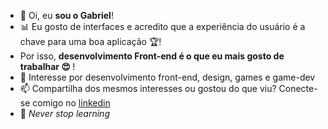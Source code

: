 - 👋 Oi, eu <strong>sou o Gabriel</strong>!
- 📊 Eu gosto de interfaces e acredito que a experiência do usuário é a chave para uma boa aplicação 🏆!
- Por isso, <strong>desenvolvimento Front-end é o que eu mais gosto de trabalhar 😍 </strong>! 
- 💖 Interesse por desenvolvimento front-end, design, games e game-dev  
- 📫 Compartilha dos mesmos interesses ou gostou do que viu? Conecte-se comigo no <a href="https://www.linkedin.com/in/gabrielfneves">linkedin</a>
- 🧠 *Never stop learning*
<!---
gabrielf-neves/gabrielf-neves is a ✨ special ✨ repository because its `README.md` (this file) appears on your GitHub profile.
You can click the Preview link to take a look at your changes.
--->
